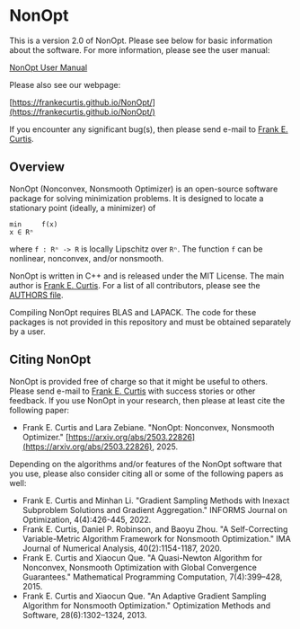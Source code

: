 NonOpt
======

This is a version 2.0 of NonOpt.  Please see below for basic information about the software.  For more information, please see the user manual:

[NonOpt User Manual](NonOpt-Manual/NonOpt.pdf)

Please also see our webpage:

[https://frankecurtis.github.io/NonOpt/](https://frankecurtis.github.io/NonOpt/)

If you encounter any significant bug(s), then please send e-mail to [Frank E. Curtis](mailto:frank.e.curtis@gmail.com).

Overview
--------

NonOpt (Nonconvex, Nonsmooth Optimizer) is an open-source software package for solving minimization problems.  It is designed to locate a stationary point (ideally, a minimizer) of

```
min     f(x)
x ∈ Rⁿ
```

where ```f : Rⁿ -> R``` is locally Lipschitz over ```Rⁿ```.  The function ```f``` can be nonlinear, nonconvex, and/or nonsmooth.

NonOpt is written in C++ and is released under the MIT License.  The main author is [Frank E. Curtis](http://coral.ise.lehigh.edu/frankecurtis/).  For a list of all contributors, please see the [AUTHORS file](NonOpt/AUTHORS).

Compiling NonOpt requires BLAS and LAPACK.  The code for these packages is not provided in this repository and must be obtained separately by a user.

Citing NonOpt
-------------

NonOpt is provided free of charge so that it might be useful to others.  Please send e-mail to [Frank E. Curtis](mailto:frank.e.curtis@gmail.com) with success stories or other feedback.  If you use NonOpt in your research, then please at least cite the following paper:

- Frank E. Curtis and Lara Zebiane. "NonOpt: Nonconvex, Nonsmooth Optimizer." [https://arxiv.org/abs/2503.22826](https://arxiv.org/abs/2503.22826), 2025.

Depending on the algorithms and/or features of the NonOpt software that you use, please also consider citing all or some of the following papers as well:

- Frank E. Curtis and Minhan Li. "Gradient Sampling Methods with Inexact Subproblem Solutions and Gradient Aggregation." INFORMS Journal on Optimization, 4(4):426-445, 2022.
- Frank E. Curtis, Daniel P. Robinson, and Baoyu Zhou. "A Self-Correcting Variable-Metric Algorithm Framework for Nonsmooth Optimization." IMA Journal of Numerical Analysis, 40(2):1154-1187, 2020.
- Frank E. Curtis and Xiaocun Que. "A Quasi-Newton Algorithm for Nonconvex, Nonsmooth Optimization with Global Convergence Guarantees." Mathematical Programming Computation, 7(4):399–428, 2015.
- Frank E. Curtis and Xiaocun Que. "An Adaptive Gradient Sampling Algorithm for Nonsmooth Optimization." Optimization Methods and Software, 28(6):1302–1324, 2013.
